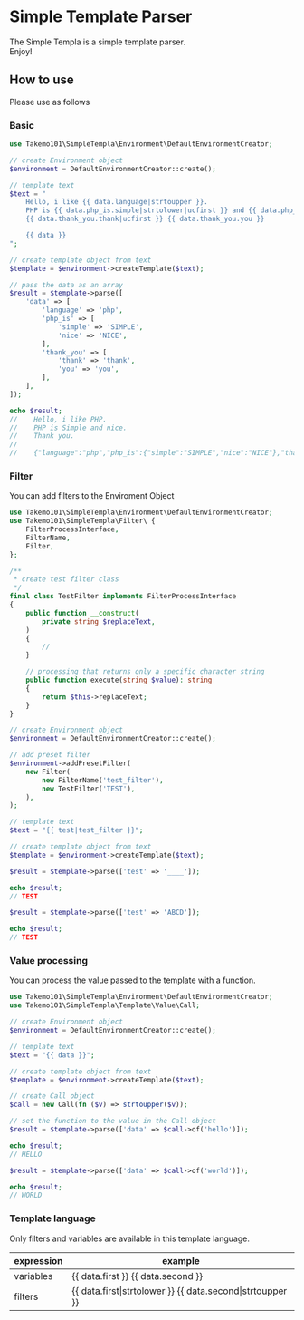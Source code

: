 # Simple Template Parser

The Simple Templa is a simple template parser.  
Enjoy!  

## How to use
Please use as follows

### Basic
```php
use Takemo101\SimpleTempla\Environment\DefaultEnvironmentCreator;

// create Environment object
$environment = DefaultEnvironmentCreator::create();

// template text
$text = "
    Hello, i like {{ data.language|strtoupper }}.
    PHP is {{ data.php_is.simple|strtolower|ucfirst }} and {{ data.php_is.nice|strtolower }}.
    {{ data.thank_you.thank|ucfirst }} {{ data.thank_you.you }}

    {{ data }}
";

// create template object from text
$template = $environment->createTemplate($text);

// pass the data as an array
$result = $template->parse([
    'data' => [
        'language' => 'php',
        'php_is' => [
            'simple' => 'SIMPLE',
            'nice' => 'NICE',
        ],
        'thank_you' => [
            'thank' => 'thank',
            'you' => 'you',
        ],
    ],
]);

echo $result;
//    Hello, i like PHP.
//    PHP is Simple and nice.
//    Thank you.
//
//    {"language":"php","php_is":{"simple":"SIMPLE","nice":"NICE"},"thank_you":{"thank":"thank","you":"you"}}
```

### Filter
You can add filters to the Enviroment Object
```php
use Takemo101\SimpleTempla\Environment\DefaultEnvironmentCreator;
use Takemo101\SimpleTempla\Filter\ {
    FilterProcessInterface,
    FilterName,
    Filter,
};

/**
 * create test filter class
 */
final class TestFilter implements FilterProcessInterface
{
    public function __construct(
        private string $replaceText,
    )
    {
        //
    }

    // processing that returns only a specific character string
    public function execute(string $value): string
    {
        return $this->replaceText;
    }
}

// create Environment object
$environment = DefaultEnvironmentCreator::create();

// add preset filter
$environment->addPresetFilter(
    new Filter(
        new FilterName('test_filter'),
        new TestFilter('TEST'),
    ),
);

// template text
$text = "{{ test|test_filter }}";

// create template object from text
$template = $environment->createTemplate($text);

$result = $template->parse(['test' => '____']);

echo $result;
// TEST

$result = $template->parse(['test' => 'ABCD']);

echo $result;
// TEST
```

### Value processing
You can process the value passed to the template with a function. 
```php
use Takemo101\SimpleTempla\Environment\DefaultEnvironmentCreator;
use Takemo101\SimpleTempla\Template\Value\Call;

// create Environment object
$environment = DefaultEnvironmentCreator::create();

// template text
$text = "{{ data }}";

// create template object from text
$template = $environment->createTemplate($text);

// create Call object
$call = new Call(fn ($v) => strtoupper($v));

// set the function to the value in the Call object
$result = $template->parse(['data' => $call->of('hello')]);

echo $result;
// HELLO

$result = $template->parse(['data' => $call->of('world')]);

echo $result;
// WORLD
```

### Template language
Only filters and variables are available in this template language.

| expression | example |
| -- | -- |
| variables | {{ data.first }} {{ data.second }} |
| filters | {{ data.first\|strtolower }} {{ data.second\|strtoupper }} |
